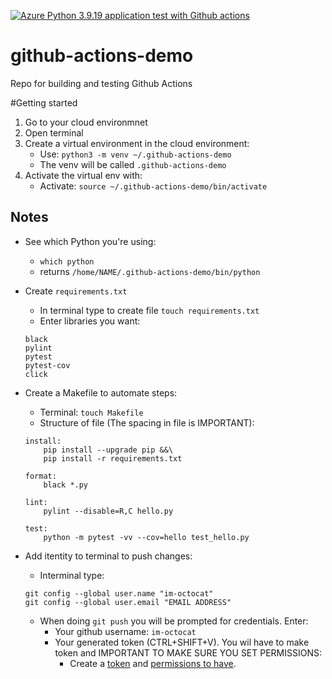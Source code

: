 [![Azure Python 3.9.19 application test with Github actions](https://github.com/im-octocat/github-actions-demo/actions/workflows/main.yml/badge.svg)](https://github.com/im-octocat/github-actions-demo/actions/workflows/main.yml)

# github-actions-demo
Repo for building and testing Github Actions

#Getting started

1. Go to your cloud environmnet
1. Open terminal
1. Create a virtual environment in the cloud environment:
    * Use: ```python3 -m venv ~/.github-actions-demo```
    * The venv will be called `.github-actions-demo`
1. Activate the virtual env with:
    * Activate: ```source ~/.github-actions-demo/bin/activate```


## Notes
* See which Python you're using:
    * `which python`
    * returns `/home/NAME/.github-actions-demo/bin/python`

* Create `requirements.txt`
    * In terminal type to create file `touch requirements.txt`  
    * Enter libraries you want:
    ```
    black
    pylint
    pytest
    pytest-cov
    click
    ```  
* Create a Makefile to automate steps:
    * Terminal: `touch Makefile`
    * Structure of file (The spacing in file is IMPORTANT):
    ```
    install:
	    pip install --upgrade pip &&\
	    pip install -r requirements.txt

    format:
        black *.py

    lint:
        pylint --disable=R,C hello.py

    test:
        python -m pytest -vv --cov=hello test_hello.py
    ```


* Add itentity to terminal to push changes:
    * Interminal type:
    ```
    git config --global user.name "im-octocat"
    git config --global user.email "EMAIL ADDRESS"
    ```
    * When doing `git push` you will be prompted for credentials. Enter:
      * Your github username: `im-octocat`
      * Your generated token (CTRL+SHIFT+V). You wil have to make token and IMPORTANT TO MAKE SURE YOU SET PERMISSIONS:
      	* Create a [token](https://docs.github.com/en/authentication/keeping-your-account-and-data-secure/managing-your-personal-access-tokens#creating-a-personal-access-token-classic) and [permissions to have](https://stackoverflow.com/questions/71953666/remote-permission-to-repository-denied-url-returned-error-403).
